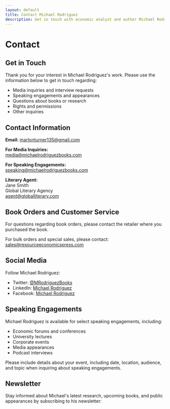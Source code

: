 ```yaml
---
layout: default
title: Contact Michael Rodriguez
description: Get in touch with economic analyst and author Michael Rodriguez for speaking engagements, media inquiries, or questions about his books.
---
```


# Contact

## Get in Touch

Thank you for your interest in Michael Rodriguez's work. Please use the information below to get in touch regarding:

- Media inquiries and interview requests
- Speaking engagements and appearances
- Questions about books or research
- Rights and permissions
- Other inquiries

## Contact Information

**Email:** [marlonturner135@gmail.com](mailto:marlonturner135@gmail.com)


**For Media Inquiries:**  
[media@michaelrodriguezbooks.com](mailto:marlonturner135@gmail.com)

**For Speaking Engagements:**  
[speaking@michaelrodriguezbooks.com](mailto:marlonturner135@gmail.com)

**Literary Agent:**  
Jane Smith  
Global Literary Agency  
[agent@globalliterary.com](mailto:marlonturner135@gmail.com)

## Book Orders and Customer Service

For questions regarding book orders, please contact the retailer where you purchased the book.

For bulk orders and special sales, please contact:  
[sales@resourceeconomicspress.com](mailto:marlonturner135@gmail.com)

## Social Media

Follow Michael Rodriguez:

- Twitter: [@MRodriguezBooks](https://x.com/Youvideo1)
- LinkedIn: [Michael Rodriguez](https://www.linkedin.com/in/michael-rodriguez-author)
- Facebook: [Michael Rodriguez](https://www.facebook.com/MichaelRodriguezAuthor/)

## Speaking Engagements

Michael Rodriguez is available for select speaking engagements, including:

- Economic forums and conferences
- University lectures
- Corporate events
- Media appearances
- Podcast interviews

Please include details about your event, including date, location, audience, and topic when inquiring about speaking engagements.

## Newsletter

Stay informed about Michael's latest research, upcoming books, and public appearances by subscribing to his newsletter:

<script async data-uid="b2a1614bc4" src="https://michael-rodriguez.kit.com/b2a1614bc4/index.js"></script>
